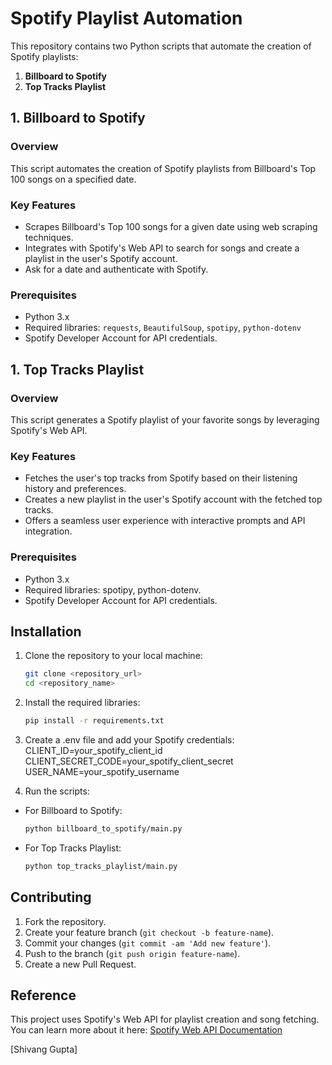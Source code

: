 # Spotify Playlist Automation  

This repository contains two Python scripts that automate the creation of Spotify playlists:  
1. **Billboard to Spotify**  
2. **Top Tracks Playlist**  

## 1. Billboard to Spotify  

### Overview  
This script automates the creation of Spotify playlists from Billboard's Top 100 songs on a specified date.  

### Key Features  
- Scrapes Billboard's Top 100 songs for a given date using web scraping techniques.  
- Integrates with Spotify's Web API to search for songs and create a playlist in the user's Spotify account.  
- Ask for a date and authenticate with Spotify.  

### Prerequisites  
- Python 3.x  
- Required libraries: `requests`, `BeautifulSoup`, `spotipy`, `python-dotenv`
- Spotify Developer Account for API credentials.  

## 1. Top Tracks Playlist 

### Overview  
This script generates a Spotify playlist of your favorite songs by leveraging Spotify's Web API.  

### Key Features  
- Fetches the user's top tracks from Spotify based on their listening history and preferences.
- Creates a new playlist in the user's Spotify account with the fetched top tracks.
- Offers a seamless user experience with interactive prompts and API integration. 

### Prerequisites  
- Python 3.x
- Required libraries: spotipy, python-dotenv.
- Spotify Developer Account for API credentials. 

## Installation

1. Clone the repository to your local machine:
   ```bash
   git clone <repository_url>
   cd <repository_name>

2. Install the required libraries:
   ```bash
   pip install -r requirements.txt

3. Create a .env file and add your Spotify credentials:
CLIENT_ID=your_spotify_client_id
CLIENT_SECRET_CODE=your_spotify_client_secret
USER_NAME=your_spotify_username

4. Run the scripts:
- For Billboard to Spotify:
    ```bash
    python billboard_to_spotify/main.py
- For Top Tracks Playlist:
    ```bash
    python top_tracks_playlist/main.py

## Contributing

1. Fork the repository.
2. Create your feature branch (`git checkout -b feature-name`).
3. Commit your changes (`git commit -am 'Add new feature'`).
4. Push to the branch (`git push origin feature-name`).
5. Create a new Pull Request.

## Reference
This project uses Spotify's Web API for playlist creation and song fetching. You can learn more about it here:
[Spotify Web API Documentation](https://developer.spotify.com/documentation/web-api)

[Shivang Gupta]